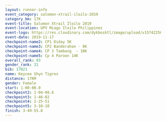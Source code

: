 ```yaml
---
layout: runner-info 
event_category: salomon-xtrail-iloilo-2019 
category_km: 17K 
event-title: Salomon Xtrail Iloilo 2019 
event-location: UPV Miago Iloilo Philippines 
event-logo: https://res.cloudinary.com/dykbosktl/image/upload/v1574225691/Logo/FB_IMG_1574225620888_l04gqf.jpg 
event-date: 2019-11-17 
checkpoint-name2: CP1 Diday 5K 
checkpoint-name3: CP2 Banderahan - 8K 
checkpoint-name4: CP 3 Tambong  - 10K 
checkpoint-name5: Cp 4 Paroon 14K 
overall_rank: 93
gender_rank: 31
bib: 17021
name: Keycee Shyn Tigres
distance: 17KM
gender: Female
start: 1-00-00.0
checkpoint2: 1-04-08.6
checkpoint3: 1-46-02
checkpoint4: 2-25-51
checkpoint5: 3-10-10
finish: 3-49-55.8
---
```

